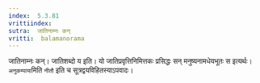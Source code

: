 ```yaml
---
index:  5.3.81
vrittiindex: 
sutra:  जातिनाम्नः कन्
vritti:  balamanorama 
---
```


जातिनाम्नः कन्। जातिशब्दो य इति। यो जातिप्रवृत्तिनिमित्तकः प्रसिद्धः सन् मनुष्यनामधेयभूतः स इत्यर्थः। `अनुकम्पाया`मिति `नीतौ` इति च सूत्रद्वयविहितस्याऽपवादः। 

